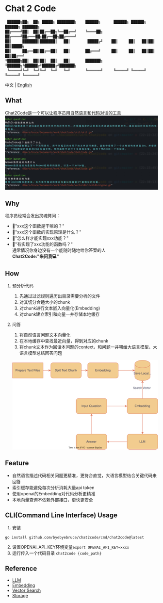 # Chat 2 Code

```shell
 ██████╗██╗  ██╗ █████╗ ████████╗    ██████╗      ██████╗ ██████╗ ██████╗ ███████╗
██╔════╝██║  ██║██╔══██╗╚══██╔══╝    ╚════██╗    ██╔════╝██╔═══██╗██╔══██╗██╔════╝
██║     ███████║███████║   ██║        █████╔╝    ██║     ██║   ██║██║  ██║█████╗  
██║     ██╔══██║██╔══██║   ██║       ██╔═══╝     ██║     ██║   ██║██║  ██║██╔══╝  
╚██████╗██║  ██║██║  ██║   ██║       ███████╗    ╚██████╗╚██████╔╝██████╔╝███████╗
 ╚═════╝╚═╝  ╚═╝╚═╝  ╚═╝   ╚═╝       ╚══════╝     ╚═════╝ ╚═════╝ ╚═════╝ ╚══════╝
```
中文 | [English](./README_en.md)

## What
Chat2Code是一个可以让程序员用自然语言和代码对话的工具
![](./doc/preview.png)

## Why
程序员经常会发出灵魂拷问：
* 🤔"xxx这个函数是干嘛的？"
* 🤔"xxx这个函数的实现原理是什么？"  
* 🤔"怎么样才能实现xxx功能？"
* 🤔"有实现了xxx功能的函数吗？"  
通常情况你身边没有一个能随时随地给你答案的人  
**Chat2Code:"来问我💻"**

## How
1. 预分析代码
   1. 先通过过滤规则遍历出目录需要分析的文件
   2. 对其切分合适大小的chunk  
   3. 对chunk进行文本嵌入向量化(Embedding)
   4. 对chunk建立索引和向量一并存储本地缓存
2. 问答
   1. 将自然语言问题文本向量化
   2. 在本地缓存中查找最近向量，得到对应的chunk
   3. 将chunk文本作为回话本问题的context，和问题一并喂给大语言模型，大语言模型总结回答问题

   ![](./doc/arch.drawio.svg)

## Feature
* 自然语言描述代码相关问题更精准，更符合直觉，大语言模型结合关键代码来回答
* 索引缓存能避免每次分析消耗大量api token
* 使用openai的Embedding对代码分析更精准
* 本地向量查询不依赖外部接口，更快更安全

## CLI(Command Line Interface) Usage
1. 安装
```shell
go install github.com/byebyebruce/chat2code/cmd/chat2code@latest
```
2. 设置OPENAI_API_KEY环境变量`export OPENAI_API_KEY=xxxx`
3. 运行传入一个代码目录 `chat2code {code_path}`

## Reference
* [LLM](https://platform.openai.com/docs/guides/chat)
* [Embedding](https://platform.openai.com/docs/guides/embeddings)
* [Vector Search](./vector_store/math.go)
* [Storage](https://github.com/boltdb/bolt)